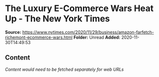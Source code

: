 # The Luxury E-Commerce Wars Heat Up - The New York Times

**Source:** https://www.nytimes.com/2020/11/29/business/amazon-farfetch-richemont-ecommerce-wars.html
**Folder:** Unread
**Added:** 2020-11-30T14:49:53




## Content
*Content would need to be fetched separately for web URLs*
